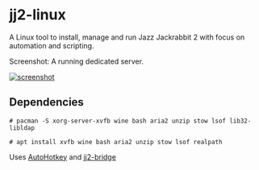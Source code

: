 jj2-linux
===
A Linux tool to install, manage and run Jazz Jackrabbit 2 with focus on automation and scripting.

Screenshot: A running dedicated server.

[![screenshot](http://i.imgbox.com/NYICYb19.png)](http://i.imgbox.com/NYICYb19.png)


Dependencies
---

`# pacman -S xorg-server-xvfb wine bash aria2 unzip stow lsof lib32-libldap`

`# apt install xvfb wine bash aria2 unzip stow lsof realpath`

Uses [AutoHotkey](https://autohotkey.com/) and [jj2-bridge](https://github.com/daniel-j/jj2-bridge)

